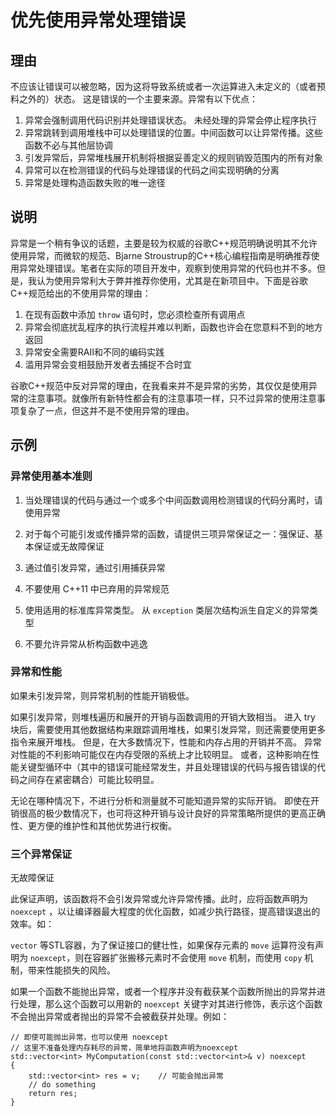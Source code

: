 <h1>优先使用异常处理错误</h1>

<h2>理由</h2>
不应该让错误可以被忽略，因为这将导致系统或者一次运算进入未定义的（或者预料之外的）状态。 这是错误的一个主要来源。异常有以下优点：

1. 异常会强制调用代码识别并处理错误状态。 未经处理的异常会停止程序执行
2. 异常跳转到调用堆栈中可以处理错误的位置。中间函数可以让异常传播。这些函数不必与其他层协调
3. 引发异常后，异常堆栈展开机制将根据妥善定义的规则销毁范围内的所有对象
4. 异常可以在检测错误的代码与处理错误的代码之间实现明确的分离
5. 异常是处理构造函数失败的唯一途径

<h2>说明</h2>
异常是一个稍有争议的话题，主要是较为权威的谷歌C++规范明确说明其不允许使用异常，而微软的规范、Bjarne Stroustrup的C++核心编程指南是明确推荐使用异常处理错误。笔者在实际的项目开发中，观察到使用异常的代码也并不多。但是，我认为使用异常利大于弊并推荐你使用，尤其是在新项目中。下面是谷歌C++规范给出的不使用异常的理由：

1. 在现有函数中添加 `throw` 语句时，您必须检查所有调用点
2. 异常会彻底扰乱程序的执行流程并难以判断，函数也许会在您意料不到的地方返回
3. 异常安全需要RAII和不同的编码实践
4. 滥用异常会变相鼓励开发者去捕捉不合时宜

谷歌C++规范中反对异常的理由，在我看来并不是异常的劣势，其仅仅是使用异常的注意事项。就像所有新特性都会有的注意事项一样，只不过异常的使用注意事项复杂了一点，但这并不是不使用异常的理由。

<h2>示例</h2>

<h3>异常使用基本准则</h3>

1. 当处理错误的代码与通过一个或多个中间函数调用检测错误的代码分离时，请使用异常
2. 对于每个可能引发或传播异常的函数，请提供三项异常保证之一：强保证、基本保证或无故障保证

3. 通过值引发异常，通过引用捕获异常
4. 不要使用 C++11 中已弃用的异常规范
5. 使用适用的标准库异常类型。 从 `exception` 类层次结构派生自定义的异常类型
6. 不要允许异常从析构函数中逃逸

<h3>异常和性能</h3>

如果未引发异常，则异常机制的性能开销极低。

如果引发异常，则堆栈遍历和展开的开销与函数调用的开销大致相当。 进入 try 块后，需要使用其他数据结构来跟踪调用堆栈，如果引发异常，则还需要使用更多指令来展开堆栈。 但是，在大多数情况下，性能和内存占用的开销并不高。 异常对性能的不利影响可能仅在内存受限的系统上才比较明显。 或者，这种影响在性能关键型循环中（其中的错误可能经常发生，并且处理错误的代码与报告错误的代码之间存在紧密耦合）可能比较明显。

无论在哪种情况下，不进行分析和测量就不可能知道异常的实际开销。 即使在开销很高的极少数情况下，也可将这种开销与设计良好的异常策略所提供的更高正确性、更方便的维护性和其他优势进行权衡。

<h3>三个异常保证</h3>

无故障保证

此保证声明，该函数将不会引发异常或允许异常传播。此时，应将函数声明为 `noexcept` ，以让编译器最大程度的优化函数，如减少执行路径，提高错误退出的效率。如：

`vector` 等STL容器，为了保证接口的健壮性，如果保存元素的 `move` 运算符没有声明为 `noexcept`，则在容器扩张搬移元素时不会使用 `move` 机制，而使用 `copy` 机制，带来性能损失的风险。

如果一个函数不能抛出异常，或者一个程序并没有截获某个函数所抛出的异常并进行处理，那么这个函数可以用新的 `noexcept` 关键字对其进行修饰，表示这个函数不会抛出异常或者抛出的异常不会被截获并处理。例如：

    // 即使可能抛出异常，也可以使用 noexcept
    // 这里不准备处理内存耗尽的异常，简单地将函数声明为noexcept
    std::vector<int> MyComputation(const std::vector<int>& v) noexcept
    {
        std::vector<int> res = v;    // 可能会抛出异常
        // do something
        return res;
    }